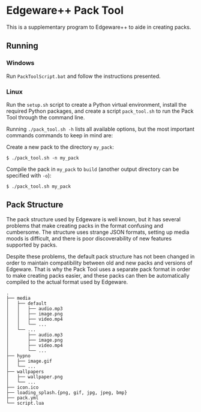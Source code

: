 # Edgeware++ Pack Tool

This is a supplementary program to Edgeware++ to aide in creating packs.

## Running

### Windows

Run `PackToolScript.bat` and follow the instructions presented.

### Linux

Run the `setup.sh` script to create a Python virtual environment, install the
required Python packages, and create a script `pack_tool.sh` to run the Pack
Tool through the command line.

Running `./pack_tool.sh -h` lists all available options, but the most important
commands commands to keep in mind are:

Create a new pack to the directory `my_pack`:

```
$ ./pack_tool.sh -n my_pack
```

Compile the pack in `my_pack` to `build` (another output directory can be
specified with `-o`):

```
$ ./pack_tool.sh my_pack
```

## Pack Structure

The pack structure used by Edgeware is well known, but it has several problems
that make creating packs in the format confusing and cumbersome. The structure
uses strange JSON formats, setting up media moods is difficult, and there is
poor discoverability of new features supported by packs.

Despite these problems, the default pack structure has not been changed in
order to maintain compatibility between old and new packs and versions of
Edgeware. That is why the Pack Tool uses a separate pack format in order to
make creating packs easier, and these packs can then be automatically compiled
to the actual format used by Edgeware.

```
.
├── media
│   ├── default
│   │   ├── audio.mp3
│   │   ├── image.png
│   │   ├── video.mp4
│   │   └── ...
│   └── ...
│       ├── audio.mp3
│       ├── image.png
│       ├── video.mp4
│       └── ...
├── hypno
│   ├── image.gif
│   └── ...
├── wallpapers
│   ├── wallpaper.png
│   └── ...
├── icon.ico
├── loading_splash.{png, gif, jpg, jpeg, bmp}
├── pack.yml
└── script.lua
```
